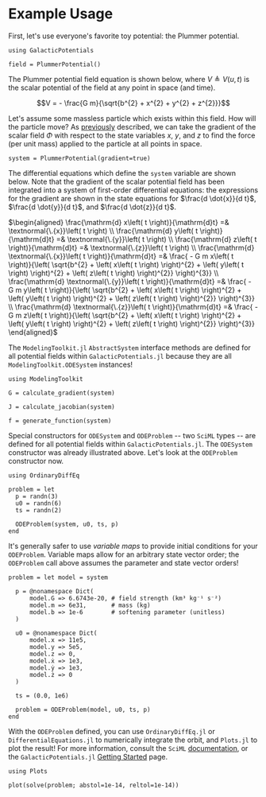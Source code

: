 # Example Usage

First, let's use everyone's favorite toy potential: the Plummer potential.

```@repl example
using GalacticPotentials

field = PlummerPotential()
```

The Plummer potential field equation is shown below, where $V \triangleq V(u,t)$ 
is the scalar potential of the field at any point in space (and time).

$$V = - \frac{G m}{\sqrt{b^{2} + x^{2} + y^{2} + z^{2}}}$$

Let's assume some massless particle which exists within this field. How will
the particle move? As [previously](potentials.md) described, we can take the
gradient of the scalar field $\Phi$ with respect to the state variables $x$,
$y$, and $z$ to find the force (per unit mass) applied to the particle at all
points in space.

```@repl example
system = PlummerPotential(gradient=true)
```

The differential equations which define the `system` variable are shown below.
Note that the gradient of the scalar potential field has been integrated into a
system of first-order differential equations: the expressions for the gradient
are shown in the state equations for $\frac{d \dot{x}}{d t}$,
$\frac{d \dot{y}}{d t}$, and $\frac{d \dot{z}}{d t}$.

$\begin{aligned}
\frac{\mathrm{d} x\left( t \right)}{\mathrm{d}t} =& \textnormal{\.{x}}\left( t \right) \\
\frac{\mathrm{d} y\left( t \right)}{\mathrm{d}t} =& \textnormal{\.{y}}\left( t \right) \\
\frac{\mathrm{d} z\left( t \right)}{\mathrm{d}t} =& \textnormal{\.{z}}\left( t \right) \\
\frac{\mathrm{d} \textnormal{\.{x}}\left( t \right)}{\mathrm{d}t} =& \frac{ - G m x\left( t \right)}{\left( \sqrt{b^{2} + \left( x\left( t \right) \right)^{2} + \left( y\left( t \right) \right)^{2} + \left( z\left( t \right) \right)^{2}} \right)^{3}} \\
\frac{\mathrm{d} \textnormal{\.{y}}\left( t \right)}{\mathrm{d}t} =& \frac{ - G m y\left( t \right)}{\left( \sqrt{b^{2} + \left( x\left( t \right) \right)^{2} + \left( y\left( t \right) \right)^{2} + \left( z\left( t \right) \right)^{2}} \right)^{3}} \\
\frac{\mathrm{d} \textnormal{\.{z}}\left( t \right)}{\mathrm{d}t} =& \frac{ - G m z\left( t \right)}{\left( \sqrt{b^{2} + \left( x\left( t \right) \right)^{2} + \left( y\left( t \right) \right)^{2} + \left( z\left( t \right) \right)^{2}} \right)^{3}}
\end{aligned}$

The `ModelingToolkit.jl` `AbstractSystem` interface methods are defined for
all potential fields within `GalacticPotentials.jl` because they are all 
`ModelingToolkit.ODESystem` instances!

```@repl example
using ModelingToolkit

G = calculate_gradient(system)

J = calculate_jacobian(system)

f = generate_function(system)
```

Special constructors for `ODESystem` and `ODEProblem` -- two `SciML` types --
are defined for all potential fields within `GalacticPotentials.jl`. The
`ODESystem` constructor was already illustrated above. Let's look at the
`ODEProblem` constructor now.

```@repl example
using OrdinaryDiffEq

problem = let
  p = randn(3)
  u0 = randn(6)
  ts = randn(2)

  ODEProblem(system, u0, ts, p)
end
```

It's generally safer to use _variable maps_ to provide initial conditions for
your `ODEProblem`. Variable maps allow for an arbitrary state vector order; the
`ODEProblem` call above assumes the parameter and state vector orders!

```@repl example
problem = let model = system

  p = @nonamespace Dict(
      model.G => 6.6743e-20, # field strength (km³ kg⁻¹ s⁻²)
      model.m => 6e31,       # mass (kg)
      model.b => 1e-6        # softening parameter (unitless)
  )

  u0 = @nonamespace Dict(
      model.x => 11e5,
      model.y => 5e5,
      model.z => 0,
      model.ẋ => 1e3,
      model.ẏ => 1e3,
      model.ż => 0
  )

  ts = (0.0, 1e6)

  problem = ODEProblem(model, u0, ts, p)
end
```

With the `ODEProblem` defined, you can use `OrdinaryDiffEq.jl` or
`DifferentialEquations.jl` to numerically integrate the orbit, and `Plots.jl`
to plot the result! For more information, consult the `SciML`
[documentation](https://docs.sciml.ai), or the `GalacticPotentials.jl`
[Getting Started](index.md) page.

```@repl example
using Plots

plot(solve(problem; abstol=1e-14, reltol=1e-14))
```
